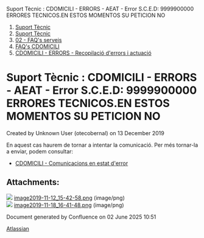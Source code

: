 Suport Tècnic : CDOMICILI - ERRORS - AEAT - Error S.C.E.D: 9999900000 ERRORES TECNICOS.EN ESTOS MOMENTOS SU PETICION NO  

1.  [Suport Tècnic](index.md)
2.  [Suport Tècnic](13893782.md)
3.  [02 - FAQ's serveis](26313393.md)
4.  [FAQ's CDOMICILI](28705548.md)
5.  [CDOMICILI - ERRORS - Recopilació d'errors i actuació](36340023.md)

Suport Tècnic : CDOMICILI - ERRORS - AEAT - Error S.C.E.D: 9999900000 ERRORES TECNICOS.EN ESTOS MOMENTOS SU PETICION NO
=======================================================================================================================

Created by Unknown User (otecobernal) on 13 December 2019

En aquest cas haurem de tornar a intentar la comunicació. Per més tornar-la a enviar, podem consultar:

*   [CDOMICILI - Comunicacions en estat d'error](28705222.md)

Attachments:
------------

![](images/icons/bullet_blue.gif) [image2019-11-12\_15-42-58.png](attachments/30868911/30868912.png) (image/png)  
![](images/icons/bullet_blue.gif) [image2019-11-18\_16-41-48.png](attachments/30868911/30868913.png) (image/png)  

Document generated by Confluence on 02 June 2025 10:51

[Atlassian](http://www.atlassian.com/)